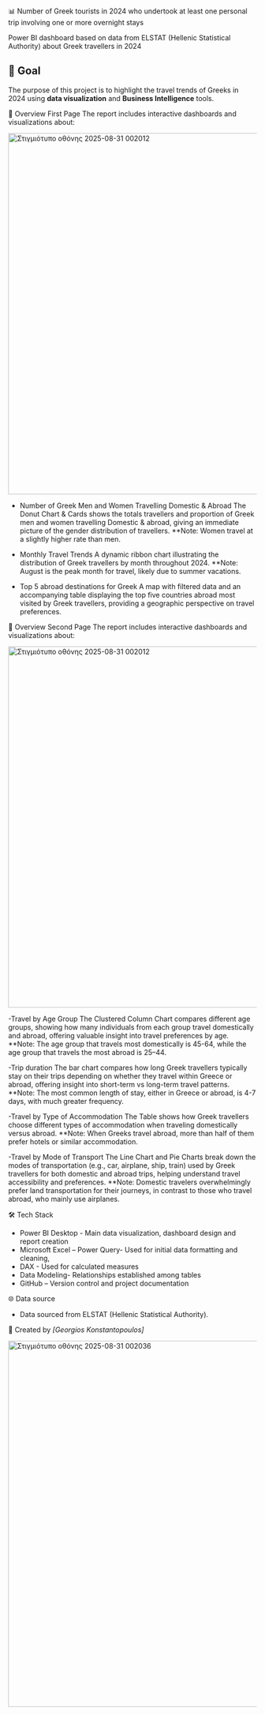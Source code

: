 📊 Number of Greek tourists in 2024 who undertook at least one personal trip involving one or more overnight stays

Power BI dashboard based on data from ELSTAT (Hellenic Statistical Authority) about Greek travellers in 2024

## 🎯 Goal
The purpose of this project is to highlight the travel trends of Greeks in 2024 using **data visualization** and **Business Intelligence** tools.  


🔎 Overview First Page
The report includes interactive dashboards and visualizations about:

<img width="1313" height="732" alt="Στιγμιότυπο οθόνης 2025-08-31 002012" src="https://github.com/user-attachments/assets/1fb281f6-e217-4f36-ad32-e501b4b5c743" />

-	Number of Greek Men and Women Travelling Domestic & Abroad
  The Donut Chart & Cards shows the totals travellers and proportion of Greek men and women travelling Domestic & abroad, giving an immediate picture of the gender distribution of travellers.
 	**Note: Women travel at a slightly higher rate than men.
 
-	Monthly Travel Trends A dynamic ribbon chart illustrating the distribution of Greek travellers by month throughout 2024.
  **Note: August is the peak month for travel, likely due to summer vacations.
 	
-	Top 5 abroad destinations for Greek
  A map with filtered data and an accompanying table displaying the top five countries abroad most visited by Greek travellers, providing a geographic perspective on travel preferences.
 	

 🔎 Overview Second Page
 The report includes interactive dashboards and visualizations about:

 <img width="1313" height="732" alt="Στιγμιότυπο οθόνης 2025-08-31 002012" src="https://github.com/user-attachments/assets/8de4debe-a6d8-4def-8834-551df4938554" />

 -Travel by Age Group 
 The Clustered Column Chart compares different age groups, showing how many individuals from each group travel domestically and abroad, offering valuable insight into travel preferences by age.
 **Note: The age group that travels most domestically is 45-64, while the age group that travels the most abroad is 25–44.
  
-Trip duration 
The bar chart compares how long Greek travellers typically stay on their trips depending on whether they travel within Greece or abroad, offering insight into short-term vs long-term travel patterns.
**Note: The most common length of stay, either in Greece or abroad, is 4-7 days, with much greater frequency.

-Travel by Type of Accommodation
The Table shows how Greek travellers choose different types of accommodation when traveling domestically versus abroad. 
**Note: When Greeks travel abroad, more than half of them prefer hotels or similar accommodation.

-Travel by Mode of Transport
The Line Chart and Pie Charts break down the modes of transportation (e.g., car, airplane, ship, train) used by Greek travellers for both domestic and abroad trips, helping understand travel accessibility and preferences.
**Note: Domestic travelers overwhelmingly prefer land transportation for their journeys, in contrast to those who travel abroad, who mainly use airplanes.

🛠️ Tech Stack

- Power BI Desktop - Main data visualization, dashboard design and report creation
- Microsoft Excel – Power Query- Used for initial data formatting and cleaning,
- DAX - Used for calculated measures
- Data Modeling- Relationships established among tables 
- GitHub – Version control and project documentation

🌐 Data source 
- Data sourced from ELSTAT (Hellenic Statistical Authority).

👤 Created by *[Georgios Konstantopoulos]*

















<img width="1316" height="742" alt="Στιγμιότυπο οθόνης 2025-08-31 002036" src="https://github.com/user-attachments/assets/66b2af88-4073-4ed9-a646-4d70cd670a24" />
